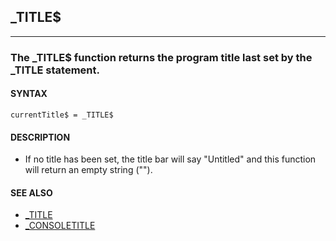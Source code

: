 ## _TITLE$
---

### The _TITLE$ function returns the program title last set by the _TITLE statement.

#### SYNTAX

`currentTitle$ = _TITLE$`

#### DESCRIPTION
* If no title has been set, the title bar will say "Untitled" and this function will return an empty string ("").


#### SEE ALSO
* [_TITLE](./_TITLE.md)
* [_CONSOLETITLE](./_CONSOLETITLE.md)
